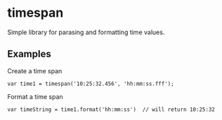 timespan
========

Simple library for parasing and formatting time values.

## Examples

Create a time span
```
var time1 = timespan('10:25:32.456', 'hh:mm:ss.fff');
```

Format a time span
```
var timeString = time1.format('hh:mm:ss')  // will return 10:25:32
```
